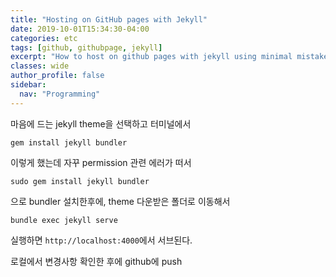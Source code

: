 ```yaml
---
title: "Hosting on GitHub pages with Jekyll"
date: 2019-10-01T15:34:30-04:00
categories: etc
tags: [github, githubpage, jekyll]
excerpt: "How to host on github pages with jekyll using minimal mistakes theme"
classes: wide
author_profile: false
sidebar:
  nav: "Programming"
---
```


마음에 드는 jekyll theme을 선택하고 터미널에서

```
gem install jekyll bundler
```

이렇게 했는데 자꾸 permission 관련 에러가 떠서

```
sudo gem install jekyll bundler
```

으로 bundler 설치한후에, theme 다운받은 폴더로 이동해서

```
bundle exec jekyll serve
```

실행하면 `http://localhost:4000`에서 서브된다.

로컬에서 변경사항 확인한 후에 github에 push
